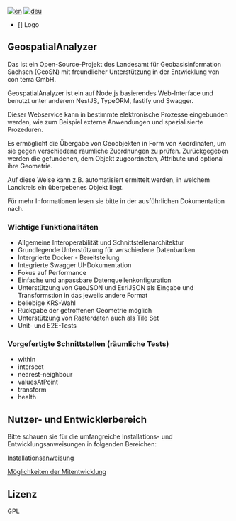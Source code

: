 
[![en](https://img.shields.io/badge/lang-en-red.svg)](https://github.com/geobakery/GeospatialAnalyzer/tree/readme-wip/README.md)
[![deu](https://img.shields.io/badge/lang-deu-green.svg)](https://github.com/geobakery/GeospatialAnalyzer/tree/readme-wip/README-german.md)

- [] Logo

## GeospatialAnalyzer

Das ist ein Open-Source-Projekt des Landesamt für Geobasisinformation Sachsen (GeoSN) mit freundlicher Unterstützung in der Entwicklung von con terra GmbH. 

GeospatialAnalyzer ist ein auf Node.js basierendes Web-Interface und benutzt unter anderem NestJS, TypeORM, fastify und Swagger. 

Dieser Webservice kann in bestimmte elektronische Prozesse eingebunden werden, wie zum Beispiel externe Anwendungen und spezialisierte Prozeduren.

Es ermöglicht die Übergabe von Geoobjekten in Form von Koordinaten, um sie gegen verschiedene räumliche Zuordnungen zu prüfen. Zurückgegeben werden die gefundenen, dem Objekt zugeordneten, Attribute und optional ihre Geometrie.

Auf diese Weise kann z.B. automatisiert ermittelt werden, in welchem Landkreis ein übergebenes Objekt liegt.

Für mehr Informationen lesen sie bitte in der ausführlichen Dokumentation nach.

### Wichtige Funktionalitäten
- Allgemeine Interoperabilität und Schnittstellenarchitektur
- Grundlegende Unterstützung für verschiedene Datenbanken
- Intergrierte Docker - Bereitstellung
- Integrierte Swagger UI-Dokumentation
- Fokus auf Performance
- Einfache und anpassbare Datenquellenkonfiguration
- Unterstützung von GeoJSON und EsriJSON als Eingabe und Transformstion in das jeweils andere Format
- beliebige KRS-Wahl
- Rückgabe der getroffenen Geometrie möglich
- Unterstützung von Rasterdaten auch als Tile Set
- Unit- und E2E-Tests

### Vorgefertigte Schnittstellen (räumliche Tests)
- within
- intersect
- nearest-neighbour
- valuesAtPoint
- transform
- health

## Nutzer- und Entwicklerbereich

Bitte schauen sie für die umfangreiche Installations- und Entwicklungsanweisungen in folgenden Bereichen:

[Installationsanweisung](./README-development.md#installation-and-debugging)

[Möglichkeiten der Mitentwicklung](./README-development.md#contribution)

## Lizenz
GPL 
